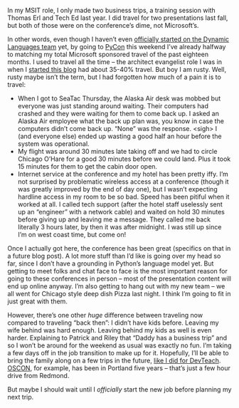 In my MSIT role, I only made two business trips, a training session with
Thomas Erl and Tech Ed last year. I did travel for two presentations
last fall, but both of those were on the conference’s dime, not
Microsoft’s.

In other words, even though I haven’t even [officially started on the
Dynamic Languages
team](http://devhawk.net/2008/03/11/Joining+The+Dynamic+Languages+Team.aspx)
yet, by going to [PyCon](http://us.pycon.org/2008/about/) this weekend
I’ve already halfway to matching my total Microsoft sponsored travel of
the past eighteen months. I used to travel all the time – the architect
evangelist role I was in when I [started this
blog](http://devhawk.net/2003/01/15/New+And+Improved+DevHawk.aspx) had
about 35-40% travel. But boy I am rusty. Well, rusty maybe isn’t the
term, but I had forgotten how much of a pain it is to travel:

-   When I got to SeaTac Thursday, the Alaska Air desk was mobbed but
    everyone was just standing around waiting. Their computers had
    crashed and they were waiting for them to come back up. I asked an
    Alaska Air employee what the back up plan was, you know in case the
    computers didn’t come back up. “None” was the response. \<sigh\> I
    (and everyone else) ended up wasting a good half an hour before the
    system was operational.
-   My flight was around 30 minutes late taking off and we had to circle
    Chicago O’Hare for a good 30 minutes before we could land. Plus it
    took 15 minutes for them to get the cabin door open.
-   Internet service at the conference and my hotel has been pretty
    iffy. I’m not surprised by problematic wireless access at a
    conference (though it was greatly improved by the end of day one),
    but I wasn’t expecting hardline access in my room to be so bad.
    Speed has been pitiful when it worked at all. I called tech support
    (after the hotel staff uselessly sent up an “engineer” with a
    network cable) and waited on hold 30 minutes before giving up and
    leaving me a message. They called me back literally 3 hours later,
    by then it was after midnight. I was still up since I’m on west
    coast time, but come on!

Once I actually got here, the conference has been great (specifics on
that in a future blog post). A lot more stuff than I’d like is going
over my head so far, since I don’t have a grounding in Python’s language
model yet. But getting to meet folks and chat face to face is the most
important reason for going to these conferences in person – most of the
presentation content will end up online anyway. I’m also getting to hang
out with my new team – we all went for Chicago style deep dish Pizza
last night. I think I’m going to fit in just great with them.

However, there’s one other *huge* difference between traveling now
compared to traveling “back then”: I didn’t have kids before. Leaving my
wife behind was hard enough. Leaving behind my kids as well is even
harder. Explaining to Patrick and Riley that “Daddy has a business trip”
and so I won’t be around for the weekend as usual was exactly no fun.
I’m taking a few days off in the job transition to make up for it.
Hopefully, I’ll be able to bring the family along on a few trips in the
future, [like I did for
DevTeach](http://devhawk.net/2007/09/04/The+DevHawk+2007+World+Tour.aspx).
[OSCON](http://conferences.oreillynet.com/oscon2008/), for example, has
been in Portland five years – that’s just a few hour drive from Redmond.

But maybe I should wait until I *officially* start the new job before
planning my next trip.
